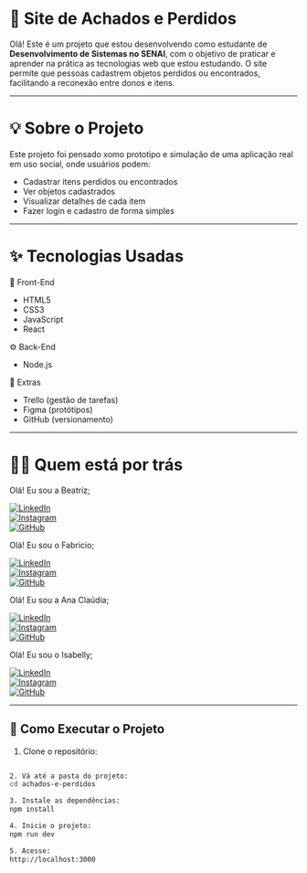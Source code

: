 # 🔎 Site de Achados e Perdidos

Olá! Este é um projeto que estou desenvolvendo como estudante de **Desenvolvimento de Sistemas no SENAI**, com o objetivo de praticar e aprender na prática as tecnologias web que estou estudando.
O site permite que pessoas cadastrem objetos perdidos ou encontrados, facilitando a reconexão entre donos e itens.

---

# 💡 Sobre o Projeto

Este projeto foi pensado xomo prototipo e simulação de uma aplicação real em uso social, onde usuários podem:

- Cadastrar itens perdidos ou encontrados
- Ver objetos cadastrados
- Visualizar detalhes de cada item
- Fazer login e cadastro de forma simples

---

# ✨ Tecnologias Usadas

🎨 Front-End
- HTML5
- CSS3
- JavaScript
- React

⚙️ Back-End
- Node.js

🧰 Extras
- Trello (gestão de tarefas)
- Figma (protótipos)
- GitHub (versionamento)

---


# 👩‍💻 Quem está por trás

Olá! Eu sou a Beatriz;

[![LinkedIn](https://img.shields.io/badge/-LinkedIn-blue?style=flat-square&logo=linkedin&logoColor=white)](https://linkedin.com/in/)  
[![Instagram](https://img.shields.io/badge/-Instagram-E4405F?style=flat-square&logo=instagram&logoColor=white)](https://instagram.com/the0ssi)  
[![GitHub](https://img.shields.io/badge/-GitHub-181717?style=flat-square&logo=github&logoColor=white)](https://github.com/the0ssi)

Olá! Eu sou o Fabricio;

[![LinkedIn](https://img.shields.io/badge/-LinkedIn-blue?style=flat-square&logo=linkedin&logoColor=white)](https://linkedin.com/in/seuusuario)  
[![Instagram](https://img.shields.io/badge/-Instagram-E4405F?style=flat-square&logo=instagram&logoColor=white)](https://instagram.com/fab.idai)  
[![GitHub](https://img.shields.io/badge/-GitHub-181717?style=flat-square&logo=github&logoColor=white)](https://github.com/)

Olá! Eu sou a Ana Claúdia;

[![LinkedIn](https://img.shields.io/badge/-LinkedIn-blue?style=flat-square&logo=linkedin&logoColor=white)](https://linkedin.com/in/)  
[![Instagram](https://img.shields.io/badge/-Instagram-E4405F?style=flat-square&logo=instagram&logoColor=white)](https://instagram.com/)  
[![GitHub](https://img.shields.io/badge/-GitHub-181717?style=flat-square&logo=github&logoColor=white)](https://github.com/)

Olá! Eu sou o Isabelly;

[![LinkedIn](https://img.shields.io/badge/-LinkedIn-blue?style=flat-square&logo=linkedin&logoColor=white)](https://linkedin.com/in/)  
[![Instagram](https://img.shields.io/badge/-Instagram-E4405F?style=flat-square&logo=instagram&logoColor=white)](https://instagram.com/)  
[![GitHub](https://img.shields.io/badge/-GitHub-181717?style=flat-square&logo=github&logoColor=white)](https://github.com/)

---

## 🚀 Como Executar o Projeto

1. Clone o repositório:
```bash git clone https://github.com/seu-usuario/achados-e-perdidos.git

2. Vá até a pasta do projeto:
cd achados-e-perdidos

3. Instale as dependências:
npm install

4. Inicie o projeto:
npm run dev

5. Acesse:
http://localhost:3000

